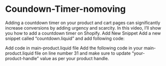 # Coundown-Timer-nomoving
Adding a countdown timer on your product and cart pages can significantly increase conversions by adding urgency and scarcity. In this video, I’ll show you how to add a countdown timer on Shopify.
Add New Snippet
Add a new snippet called “countdown.liquid” and add following code:

Add code in main-product.liquid file
Add the following code in your main-product.liquid file on line number 31 and make sure to update “your-product-handle” value as per your product handle.
